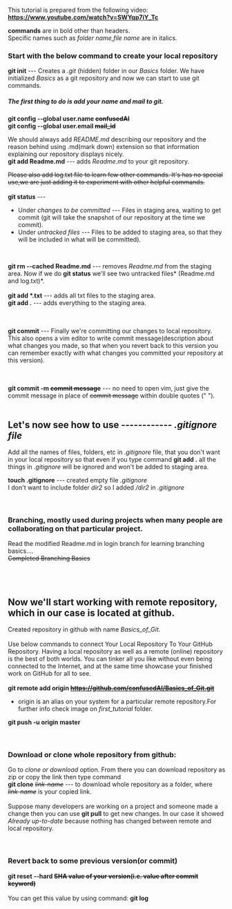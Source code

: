 This tutorial is prepared from the following video:
**https://www.youtube.com/watch?v=SWYqp7iY_Tc**

**commands** are in bold other than headers.<br/>
Specific names such as *folder name,file name* are in italics.


### Start with the below command to create your local repository
**git init** ---  Creates a *.git* (hidden) folder in our *Basics* folder. We have initialized *Basics* as a git repository and now we can start to use git commands.
##### The first thing to do is add your name and mail to git.

**git config --global user.name ~~confusedAI~~**<br/>
**git config --global user.email ~~mail_id~~**


We should always add *README.md* describing our repository and the reason behind using .md(mark down) extension so that information explaining our repository displays nicely.  
**git add Readme.md** --- adds *Readme.md* to your git repository.   

~~Please also add log.txt file to learn few other commands. It's has no special use,we are just adding it to experiment with other helpful commands.~~
<br/>
<br/>
**git status** ---

 * Under *changes to be committed* ---
                    Files in staging area, waiting to get commit (git will take the snapshot of our repository at the time we commit).<br/>
 * Under *untracked files* ---
                    Files to be added to staging area, so that they will be included in what will be committed).

<br />

**git rm --cached Readme.md** --- removes *Readme.md* from the staging area. Now if we do **git status** we'll see two untracked files* (Readme.md and log.txt)*.
<br />
<br />
**git add \*.txt** --- adds all txt files to the staging area.
<br />
**git add .** --- adds everything to the staging area.
<br />
<br />
<br />

**git commit** ---  Finally we're committing our changes to local repository. This also opens a vim editor to write commit message(description about what changes you made, so that when you revert back to this version you can remember exactly with what changes you committed your repository at this version).
<br />
<br />
<br />

**git commit -m  ~~commit message~~** --- no need to open vim, just give the commit message in place of ~~commit message~~ within double quotes (" ").
<br />
<br />


## Let's now see how to use ------------ *.gitignore file*
Add all the names of files, folders, etc in *.gitignore* file, that you don't want in your local repository so that even if you type command **git add .** all the things in *.gitignore*  will be ignored and won't be added to staging area.

**touch .gitignore** --- created empty file *.gitignore*
<br />
I don't want to include folder *dir2* so I added */dir2* in *.gitignore*
<br />
<br />
<br />
### Branching, mostly used during projects when many people are collaborating on that particular project.

Read the modified Readme.md in login branch for learning branching basics....
<br />
~~Completed Branching Basics~~
<br />
<br />
<br />
<br/>
## Now we'll start working with remote repository, which in our case is located at github.
Created repository in github with name *Basics_of_Git*.
<br />
<br />
Use below commands to connect Your Local Repository To Your GitHub Repository. Having a local repository as well as a remote (online) repository is the best of both worlds. You can tinker all you like without even being connected to the Internet, and at the same time showcase your finished work on GitHub for all to see.<br/><br/>
**git remote add origin ~~https://github.com/confusedAI/Basics_of_Git.git~~**

 * origin is an alias on your system for a particular remote repository.For further info check image on *first_tutorial* folder.

**git push -u origin master**
<br />
<br />
<br/>
### Download or clone whole repository from github:
Go to *clone or download* option. From there you can download repository as zip or copy the link then type command<br/>
**git clone** _~~link-name~~_ --- to download whole repository as a folder, where _~~link-name~~_ is your copied link.
<br />
<br />
Suppose many developers are working on a project and someone made a change then you can use **git pull** to get new changes. In our case it showed *Already up-to-date* because nothing has changed between remote and local repository.
<br />
<br />
<br />
### Revert back to some previous version(or commit)
**git reset --hard ~~SHA value of your version(i.e. value after commit keyword)~~**<br/><br/>
You can get this value by using command: **git log**
<br />
